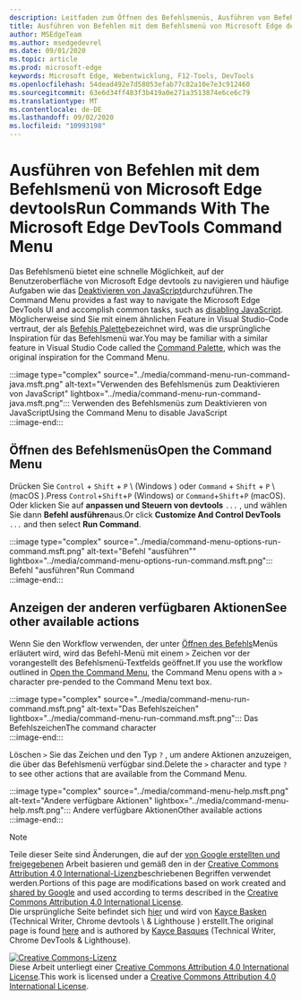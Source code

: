 ```yaml
---
description: Leitfaden zum Öffnen des Befehlsmenüs, Ausführen von Befehlen, Anzeigen anderer Aktionen und vieles mehr.
title: Ausführen von Befehlen mit dem Befehlsmenü von Microsoft Edge devtools
author: MSEdgeTeam
ms.author: msedgedevrel
ms.date: 09/01/2020
ms.topic: article
ms.prod: microsoft-edge
keywords: Microsoft Edge, Webentwicklung, F12-Tools, DevTools
ms.openlocfilehash: 54dead492e7d58053efab77c82a10e7e3c912460
ms.sourcegitcommit: 63e6d34ff483f3b419a0e271a3513874e6ce6c79
ms.translationtype: MT
ms.contentlocale: de-DE
ms.lasthandoff: 09/02/2020
ms.locfileid: "10993198"
---
```

<!-- Copyright Kayce Basques 

   Licensed under the Apache License, Version 2.0 (the "License");
   you may not use this file except in compliance with the License.
   You may obtain a copy of the License at

       https://www.apache.org/licenses/LICENSE-2.0

   Unless required by applicable law or agreed to in writing, software
   distributed under the License is distributed on an "AS IS" BASIS,
   WITHOUT WARRANTIES OR CONDITIONS OF ANY KIND, either express or implied.
   See the License for the specific language governing permissions and
   limitations under the License.  -->  





# <span data-ttu-id="e2cba-104">Ausführen von Befehlen mit dem Befehlsmenü von Microsoft Edge devtools</span><span class="sxs-lookup"><span data-stu-id="e2cba-104">Run Commands With The Microsoft Edge DevTools Command Menu</span></span>   

  

<span data-ttu-id="e2cba-105">Das Befehlsmenü bietet eine schnelle Möglichkeit, auf der Benutzeroberfläche von Microsoft Edge devtools zu navigieren und häufige Aufgaben wie das [Deaktivieren von JavaScript][JavascriptDisable]durchzuführen.</span><span class="sxs-lookup"><span data-stu-id="e2cba-105">The Command Menu provides a fast way to navigate the Microsoft Edge DevTools UI and accomplish common tasks, such as [disabling JavaScript][JavascriptDisable].</span></span>  <span data-ttu-id="e2cba-106">Möglicherweise sind Sie mit einem ähnlichen Feature in Visual Studio-Code vertraut, der als [Befehls Palette][VisualStudioCodeUICommandPalette]bezeichnet wird, was die ursprüngliche Inspiration für das Befehlsmenü war.</span><span class="sxs-lookup"><span data-stu-id="e2cba-106">You may be familiar with a similar feature in Visual Studio Code called the [Command Palette][VisualStudioCodeUICommandPalette], which was the original inspiration for the Command Menu.</span></span>  

:::image type="complex" source="../media/command-menu-run-command-java.msft.png" alt-text="Verwenden des Befehlsmenüs zum Deaktivieren von JavaScript" lightbox="../media/command-menu-run-command-java.msft.png":::
   <span data-ttu-id="e2cba-108">Verwenden des Befehlsmenüs zum Deaktivieren von JavaScript</span><span class="sxs-lookup"><span data-stu-id="e2cba-108">Using the Command Menu to disable JavaScript</span></span>  
:::image-end:::  

## <span data-ttu-id="e2cba-109">Öffnen des Befehlsmenüs</span><span class="sxs-lookup"><span data-stu-id="e2cba-109">Open the Command Menu</span></span>   

<span data-ttu-id="e2cba-110">Drücken Sie `Control` + `Shift` + `P` \ (Windows \) oder `Command` + `Shift` + `P` \ (macOS \).</span><span class="sxs-lookup"><span data-stu-id="e2cba-110">Press `Control`+`Shift`+`P` \(Windows\) or `Command`+`Shift`+`P` \(macOS\).</span></span> <span data-ttu-id="e2cba-111">Oder klicken Sie auf **anpassen und Steuern von devtools** `...` , und wählen Sie dann **Befehl ausführen**aus.</span><span class="sxs-lookup"><span data-stu-id="e2cba-111">Or click **Customize And Control DevTools** `...` and then select **Run Command**.</span></span>  

:::image type="complex" source="../media/command-menu-options-run-command.msft.png" alt-text="Befehl "ausführen"" lightbox="../media/command-menu-options-run-command.msft.png":::
   <span data-ttu-id="e2cba-113">Befehl "ausführen"</span><span class="sxs-lookup"><span data-stu-id="e2cba-113">Run Command</span></span>  
:::image-end:::  

## <span data-ttu-id="e2cba-114">Anzeigen der anderen verfügbaren Aktionen</span><span class="sxs-lookup"><span data-stu-id="e2cba-114">See other available actions</span></span>   

<span data-ttu-id="e2cba-115">Wenn Sie den Workflow verwenden, der unter [Öffnen des Befehls](#open-the-command-menu)Menüs erläutert wird, wird das Befehl-Menü mit einem `>` Zeichen vor der vorangestellt des Befehlsmenü-Textfelds geöffnet.</span><span class="sxs-lookup"><span data-stu-id="e2cba-115">If you use the workflow outlined in [Open the Command Menu](#open-the-command-menu), the Command Menu opens with a `>` character pre-pended to the Command Menu text box.</span></span>  

:::image type="complex" source="../media/command-menu-run-command.msft.png" alt-text="Das Befehlszeichen" lightbox="../media/command-menu-run-command.msft.png":::
   <span data-ttu-id="e2cba-117">Das Befehlszeichen</span><span class="sxs-lookup"><span data-stu-id="e2cba-117">The command character</span></span>  
:::image-end:::  

<span data-ttu-id="e2cba-118">Löschen `>` Sie das Zeichen und den Typ `?` , um andere Aktionen anzuzeigen, die über das Befehlsmenü verfügbar sind.</span><span class="sxs-lookup"><span data-stu-id="e2cba-118">Delete the `>` character and type `?` to see other actions that are available from the Command Menu.</span></span>  

:::image type="complex" source="../media/command-menu-help.msft.png" alt-text="Andere verfügbare Aktionen" lightbox="../media/command-menu-help.msft.png":::
   <span data-ttu-id="e2cba-120">Andere verfügbare Aktionen</span><span class="sxs-lookup"><span data-stu-id="e2cba-120">Other available actions</span></span>  
:::image-end:::  

 



<!-- links -->  

[JavascriptDisable]: ../javascript/disable.md "Deaktivieren von JavaScript mit Microsoft Edge devtools | Microsoft docs"  

[VisualStudioCodeUICommandPalette]: https://code.visualstudio.com/docs/getstarted/userinterface#_command-palette "Befehlspalette – Visual Studio-Code-UI"  

> [!NOTE]
> <span data-ttu-id="e2cba-123">Teile dieser Seite sind Änderungen, die auf der [von Google erstellten und freigegebenen][GoogleSitePolicies] Arbeit basieren und gemäß den in der [Creative Commons Attribution 4,0 International-Lizenz][CCA4IL]beschriebenen Begriffen verwendet werden.</span><span class="sxs-lookup"><span data-stu-id="e2cba-123">Portions of this page are modifications based on work created and [shared by Google][GoogleSitePolicies] and used according to terms described in the [Creative Commons Attribution 4.0 International License][CCA4IL].</span></span>  
> <span data-ttu-id="e2cba-124">Die ursprüngliche Seite befindet sich [hier](https://developers.google.com/web/tools/chrome-devtools/command-menu/index) und wird von [Kayce Basken][KayceBasques] (Technical Writer, Chrome devtools \ & Lighthouse \) erstellt.</span><span class="sxs-lookup"><span data-stu-id="e2cba-124">The original page is found [here](https://developers.google.com/web/tools/chrome-devtools/command-menu/index) and is authored by [Kayce Basques][KayceBasques] \(Technical Writer, Chrome DevTools \& Lighthouse\).</span></span>  

[![Creative Commons-Lizenz][CCby4Image]][CCA4IL]  
<span data-ttu-id="e2cba-126">Diese Arbeit unterliegt einer [Creative Commons Attribution 4.0 International License][CCA4IL].</span><span class="sxs-lookup"><span data-stu-id="e2cba-126">This work is licensed under a [Creative Commons Attribution 4.0 International License][CCA4IL].</span></span>  

[CCA4IL]: https://creativecommons.org/licenses/by/4.0  
[CCby4Image]: https://i.creativecommons.org/l/by/4.0/88x31.png  
[GoogleSitePolicies]: https://developers.google.com/terms/site-policies  
[KayceBasques]: https://developers.google.com/web/resources/contributors/kaycebasques  
